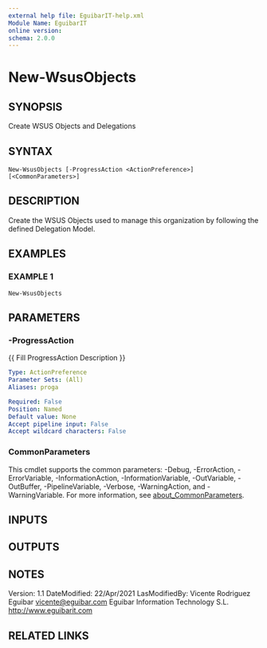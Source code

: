 ```yaml
---
external help file: EguibarIT-help.xml
Module Name: EguibarIT
online version:
schema: 2.0.0
---
```


# New-WsusObjects

## SYNOPSIS
Create WSUS Objects and Delegations

## SYNTAX

```
New-WsusObjects [-ProgressAction <ActionPreference>] [<CommonParameters>]
```

## DESCRIPTION
Create the WSUS Objects used to manage
this organization by following the defined Delegation Model.

## EXAMPLES

### EXAMPLE 1
```
New-WsusObjects
```

## PARAMETERS

### -ProgressAction
{{ Fill ProgressAction Description }}

```yaml
Type: ActionPreference
Parameter Sets: (All)
Aliases: proga

Required: False
Position: Named
Default value: None
Accept pipeline input: False
Accept wildcard characters: False
```

### CommonParameters
This cmdlet supports the common parameters: -Debug, -ErrorAction, -ErrorVariable, -InformationAction, -InformationVariable, -OutVariable, -OutBuffer, -PipelineVariable, -Verbose, -WarningAction, and -WarningVariable. For more information, see [about_CommonParameters](http://go.microsoft.com/fwlink/?LinkID=113216).

## INPUTS

## OUTPUTS

## NOTES
Version:         1.1
DateModified:    22/Apr/2021
LasModifiedBy:   Vicente Rodriguez Eguibar
    vicente@eguibar.com
    Eguibar Information Technology S.L.
    http://www.eguibarit.com

## RELATED LINKS
